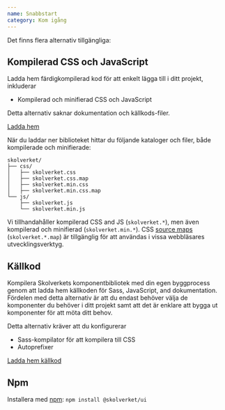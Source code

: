```yaml
---
name: Snabbstart
category: Kom igång
---
```


Det finns flera alternativ tillgängliga:

## Kompilerad CSS och JavaScript

Ladda hem färdigkompilerad kod för att enkelt lägga till i ditt projekt, inkluderar

- Kompilerad och minifierad CSS och JavaScript

Detta alternativ saknar dokumentation och källkods-filer.

<a href="/dist/archive/skolverket-compiled-latest.zip" class="btn btn-primary">Ladda hem</a>

När du laddar ner biblioteket hittar du följande kataloger och filer,
både kompilerade och minifierade:

```
skolverket/
├── css/
│   ├── skolverket.css
│   ├── skolverket.css.map
│   ├── skolverket.min.css
│   ├── skolverket.min.css.map
└── js/
    ├── skolverket.js
    └── skolverket.min.js
```

Vi tillhandahåller kompilerad CSS and JS (`skolverket.*`), men även kompilerad och minifierad (`skolverket.min.*`). CSS [source maps](https://developers.google.com/web/tools/chrome-devtools/debug/readability/source-maps) (`skolverket.*.map`) är tillgänglig för att användas i vissa webbläsares utvecklingsverktyg.


## Källkod

Kompilera Skolverkets komponentbibliotek med din egen byggprocess genom att ladda hem källkoden för Sass, JavaScript, and dokumentation. Fördelen med detta alternativ är att du endast behöver välja de komponenter du behöver i ditt projekt samt att det är enklare att bygga ut komponenter för att möta ditt behov.

Detta alternativ kräver att du konfigurerar

- Sass-kompilator för att kompilera till CSS
- Autoprefixer

<a href="/dist/archive/sv-component-library-0.1.0.zip" class="btn btn-primary">Ladda hem källkod</a>

## Npm

Installera med [npm](https://www.npmjs.com/): `npm install @skolverket/ui`
